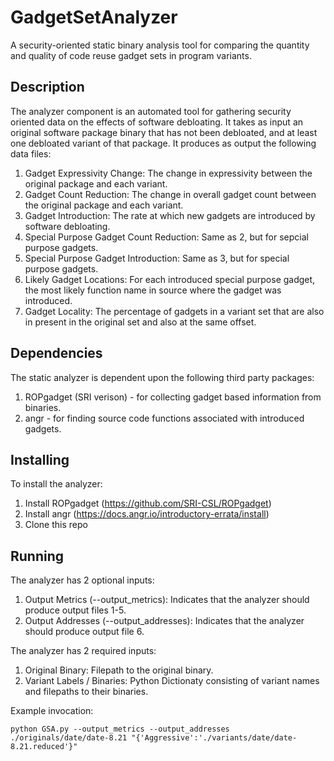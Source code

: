 # GadgetSetAnalyzer
A security-oriented static binary analysis tool for comparing the quantity and quality of code reuse gadget sets in program variants.  

## Description
The analyzer component is an automated tool for gathering security oriented data on the effects of software debloating. It takes as input an original software package binary that has not been debloated, and at least one debloated variant of that package. It produces as output the following data files:

 1. Gadget Expressivity Change: The change in expressivity between the original package and each variant.
 2. Gadget Count Reduction: The change in overall gadget count between the original package and each variant.
 3. Gadget Introduction: The rate at which new gadgets are introduced by software debloating.
 4. Special Purpose Gadget Count Reduction: Same as 2, but for sepcial purpose gadgets.
 5. Special Purpose Gadget Introduction: Same as 3, but for special purpose gadgets.
 6. Likely Gadget Locations: For each introduced special purpose gadget, the most likely function name in source where the gadget was introduced.
 7. Gadget Locality: The percentage of gadgets in a variant set that are also in present in the original set and also at the same offset.

## Dependencies
The static analyzer is dependent upon the following third party packages:

 1. ROPgadget (SRI verison) - for collecting gadget based information from binaries.
 2. angr - for finding source code functions associated with introduced gadgets.

## Installing
To install the analyzer:

 1. Install ROPgadget (https://github.com/SRI-CSL/ROPgadget)
 2. Install angr (https://docs.angr.io/introductory-errata/install)
 3. Clone this repo


## Running
The analyzer has 2 optional inputs:

 1. Output Metrics (--output_metrics): Indicates that the analyzer should produce output files 1-5.
 2. Output Addresses (--output_addresses): Indicates that the analyzer should produce output file 6.

The analyzer has 2 required inputs:

 1. Original Binary: Filepath to the original binary.
 2. Variant Labels / Binaries: Python Dictionaty consisting of variant names and filepaths to their binaries.

Example invocation:
```
python GSA.py --output_metrics --output_addresses ./originals/date/date-8.21 "{'Aggressive':'./variants/date/date-8.21.reduced'}"
```
